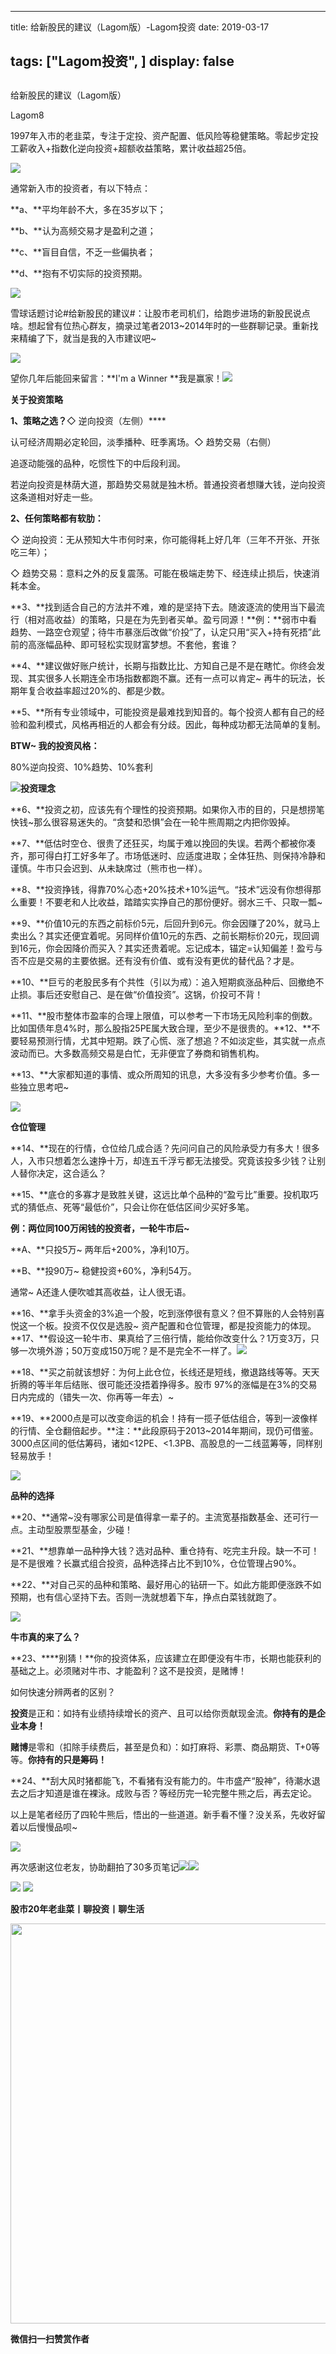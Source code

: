 
---
title:   给新股民的建议（Lagom版）-Lagom投资
date: 2019-03-17

tags: ["Lagom投资", ]
display: false
---


## 



给新股民的建议（Lagom版）




Lagom8




1997年入市的老韭菜，专注于定投、资产配置、低风险等稳健策略。零起步定投工薪收入+指数化逆向投资+超额收益策略，累计收益超25倍。


<img src="https://mmbiz.qpic.cn/mmbiz_png/ZB4WjgjLjJW3KtDibicU3BB1HNQ9lDS2M5oGRnchkNPRzYsc0Ua6CIu7rZH3vAficcBEPYHU9ZTPqkic1sicT8CaxQQ/640?wx_fmt=png" data-type="png" class="" data-ratio="0.05776173285198556" data-w="554"/>

通常新入市的投资者，有以下特点：

**a、**平均年龄不大，多在35岁以下；

**b、**认为高频交易才是盈利之道；

**c、**盲目自信，不乏一些偏执者；

**d、**抱有不切实际的投资预期。

<img class="" data-copyright="0" data-ratio="1.1811023622047243" src="https://mmbiz.qpic.cn/mmbiz_gif/ZB4WjgjLjJWa61RJFDa2xaYwsvu4LsorMJP3TD2sVuceHy0KC5kfcfNfhCE2tbCwCtbvfcQLuv20gcGdicKgb3g/640?wx_fmt=gif" data-type="gif" data-w="254" style=""/>



雪球话题讨论#给新股民的建议#：让股市老司机们，给跑步进场的新股民说点啥。想起曾有位热心群友，摘录过笔者2013~2014年时的一些群聊记录。重新找来精编了下，就当是我的入市建议吧~



<img class="" data-copyright="0" data-ratio="0.44884488448844884" data-s="300,640" src="https://mmbiz.qpic.cn/mmbiz_png/ZB4WjgjLjJWa61RJFDa2xaYwsvu4LsoruTMExnwTReNIibAtnahHtuczs5o4DIMibNnEUw5E3WFb3VBC535F4gtA/640?wx_fmt=png" data-type="png" data-w="303" style=""/>

望你几年后能回来留言：**I'm a Winner&nbsp;**我是赢家！<img src="https://mmbiz.qpic.cn/mmbiz_png/ZB4WjgjLjJW3KtDibicU3BB1HNQ9lDS2M5oGRnchkNPRzYsc0Ua6CIu7rZH3vAficcBEPYHU9ZTPqkic1sicT8CaxQQ/640?wx_fmt=png" data-type="png" class="" data-ratio="0.05776173285198556" data-w="554" style="white-space: normal;"/>

**关于投资策略**



**1、策略之选？**◇ 逆向投资（左侧）****

认可经济周期必定轮回，淡季播种、旺季离场。◇ 趋势交易（右侧）

追逐动能强的品种，吃惯性下的中后段利润。



若逆向投资是林荫大道，那趋势交易就是独木桥。普通投资者想赚大钱，逆向投资这条道相对好走一些。



**2、任何策略都有软肋：**

◇ 逆向投资：无从预知大牛市何时来，你可能得耗上好几年（三年不开张、开张吃三年）；

◇ 趋势交易：意料之外的反复震荡。可能在极端走势下、经连续止损后，快速消耗本金。



**3、**找到适合自己的方法并不难，难的是坚持下去。随波逐流的使用当下最流行（相对高收益）的策略，只是在为先到者买单。盈亏同源！**例：**弱市中看趋势、一路空仓观望；待牛市暴涨后改做“价投”了，认定只用“买入+持有死捂”此前的高涨幅品种、即可轻松实现财富梦想。不套他，套谁？



**4、**建议做好账户统计，长期与指数比比、方知自己是不是在瞎忙。你终会发现、其实很多人长期连全市场指数都跑不赢。还有一点可以肯定~ 再牛的玩法，长期年复合收益率超过20%的、都是少数。

**5、**所有专业领域中，可能投资是最难找到知音的。每个投资人都有自己的经验和盈利模式，风格再相近的人都会有分歧。因此，每种成功都无法简单的复制。



**BTW~ 我的投资风格：**

80%逆向投资、10%趋势、10%套利



<img src="https://mmbiz.qpic.cn/mmbiz_png/ZB4WjgjLjJW3KtDibicU3BB1HNQ9lDS2M5oGRnchkNPRzYsc0Ua6CIu7rZH3vAficcBEPYHU9ZTPqkic1sicT8CaxQQ/640?wx_fmt=png" data-type="png" class="" data-ratio="0.05776173285198556" data-w="554" style="white-space: normal;"/>**投资理念**

**6、**投资之初，应该先有个理性的投资预期。如果你入市的目的，只是想捞笔快钱~那么很容易迷失的。“贪婪和恐惧”会在一轮牛熊周期之内把你毁掉。

**7、**低估时空仓、很贵了还狂买，均属于难以挽回的失误。若两个都被你凑齐，那可得白打工好多年了。市场低迷时、应适度进取；全体狂热、则保持冷静和谨慎。牛市只会迟到、从未缺席过（熊市也一样）。



**8、**投资挣钱，得靠70%心态+20%技术+10%运气。“技术”远没有你想得那么重要！不要老和人比收益，踏踏实实挣自己的那份便好。弱水三千、只取一瓢~



**9、**价值10元的东西之前标价5元，后回升到6元。你会因赚了20%，就马上卖出么？其实还便宜着呢。另同样价值10元的东西、之前长期标价20元，现回调到16元，你会因降价而买入？其实还贵着呢。忘记成本，锚定=认知偏差！盈亏与否不应是交易的主要依据。还有没有价值、或有没有更优的替代品？才是。



**10、**巨亏的老股民多有个共性（引以为戒）：追入短期疯涨品种后、回撤绝不止损。事后还安慰自己、是在做“价值投资”。这锅，价投可不背！

**11、**股市整体市盈率的合理上限值，可以参考一下市场无风险利率的倒数。比如国债年息4%时，那么股指25PE属大致合理，至少不是很贵的。**12、**不要轻易预测行情，尤其中短期。跌了心慌、涨了想追？不如淡定些，其实就一点点波动而已。大多数高频交易是白忙，无非便宜了券商和销售机构。

**13、**大家都知道的事情、或众所周知的讯息，大多没有多少参考价值。多一些独立思考吧~



<img src="https://mmbiz.qpic.cn/mmbiz_png/ZB4WjgjLjJW3KtDibicU3BB1HNQ9lDS2M5oGRnchkNPRzYsc0Ua6CIu7rZH3vAficcBEPYHU9ZTPqkic1sicT8CaxQQ/640?wx_fmt=png" data-type="png" class="" data-ratio="0.05776173285198556" data-w="554" style="text-align: center;white-space: normal;"/>



**仓位管理**



**14、**现在的行情，仓位给几成合适？先问问自己的风险承受力有多大！很多人，入市只想着怎么速挣十万，却连五千浮亏都无法接受。究竟该投多少钱？让别人替你决定，这合适么？



**15、**底仓的多寡才是致胜关键，这远比单个品种的“盈亏比”重要。投机取巧式的猜低点、死等“最低价”，只会让你在低估区间少买好多笔。



**例：两位同100万闲钱的投资者，一轮牛市后~**

**A、**只投5万~ 两年后+200%，净利10万。

**B、**投90万~ 稳健投资+60%，净利54万。

通常~ A还逢人便吹嘘其高收益，让人很无语。

**16、**拿手头资金的3%追一个股，吃到涨停很有意义？但不算账的人会特别喜悦这一个板。投资不仅仅是选股~ 资产配置和仓位管理，都是投资能力的体现。**17、**假设这一轮牛市、果真给了三倍行情，能给你改变什么？1万变3万，只够一次境外游；50万变成150万呢？是不是完全不一样了。<img class="icon_emotion_single icon_emoji_wx_2" src="https://mp.weixin.qq.com/mpres/zh_CN/htmledition/comm_htmledition/images/pic/common/pic_blank.gif" style="color: rgb(141, 141, 141);font-size: 14px;text-align: left;white-space: normal;background-color: rgb(255, 255, 255);" data-ratio="1" data-w="1"/>

**18、**买之前就该想好：为何上此仓位，长线还是短线，撤退路线等等。天天折腾的等半年后结账、很可能还没捂着挣得多。股市 97%的涨幅是在3%的交易日内完成的（错失一次、你再等一年去）~



**19、**2000点是可以改变命运的机会！持有一揽子低估组合，等到一波像样的行情、全仓翻倍起步。**注：**此段原码于2013~2014年期间，现仍可借鉴。3000点区间的低估筹码，诸如&lt;12PE、&lt;1.3PB、高股息的一二线蓝筹等，同样别轻易放手！

<img src="https://mmbiz.qpic.cn/mmbiz_png/ZB4WjgjLjJW3KtDibicU3BB1HNQ9lDS2M5oGRnchkNPRzYsc0Ua6CIu7rZH3vAficcBEPYHU9ZTPqkic1sicT8CaxQQ/640?wx_fmt=png" data-type="png" class="" data-ratio="0.05776173285198556" data-w="554" style="white-space: normal;"/>



**品种的选择**

**20、**通常~没有哪家公司是值得拿一辈子的。主流宽基指数基金、还可行一点。主动型股票型基金，少碰！



**21、**想靠单一品种挣大钱？选对品种、重仓持有、吃完主升段。缺一不可！是不是很难？长赢式组合投资，品种选择占比不到10%，仓位管理占90%。



**22、**对自己买的品种和策略、最好用心的钻研一下。如此方能即便涨跌不如预期，也有信心坚持下去。否则一洗就想着下车，挣点白菜钱就跑了。

<img src="https://mmbiz.qpic.cn/mmbiz_png/ZB4WjgjLjJW3KtDibicU3BB1HNQ9lDS2M5oGRnchkNPRzYsc0Ua6CIu7rZH3vAficcBEPYHU9ZTPqkic1sicT8CaxQQ/640?wx_fmt=png" data-type="png" class="" data-ratio="0.05776173285198556" data-w="554" style="white-space: normal;"/>



**牛市真的来了么？**



**23、****别猜！**你的投资体系，应该建立在即便没有牛市，长期也能获利的基础之上。必须赌对牛市、才能盈利？这不是投资，是赌博！



如何快速分辨两者的区别？

**投资**是正和：如持有业绩持续增长的资产、且可以给你贡献现金流。**你持有的是企业本身！**



**赌博**是零和（扣除手续费后，甚至是负和）：如打麻将、彩票、商品期货、T+0等等。**你持有的只是筹码！**



**24、**刮大风时猪都能飞，不看猪有没有能力的。牛市盛产“股神”，待潮水退去之后才知道是谁在裸泳。成败与否？等经历完一轮完整牛熊之后，再去定论。



以上是笔者经历了四轮牛熊后，悟出的一些道道。新手看不懂？没关系，先收好留着以后慢慢品呗~

<img class="" data-copyright="0" data-ratio="3.709090909090909" data-s="300,640" src="https://mmbiz.qpic.cn/mmbiz_jpg/ZB4WjgjLjJWa61RJFDa2xaYwsvu4LsorS5nxppMRsKHtLGaIQ0scST73txJ5O5FGg0Ks4c1fPLe6QYyBGs5CsA/640?wx_fmt=jpeg" data-type="jpeg" data-w="440" style=""/>

再次感谢这位老友，协助翻拍了30多页笔记<img class="icon_emotion_single icon_smiley_63" src="https://mp.weixin.qq.com/mpres/zh_CN/htmledition/comm_htmledition/images/pic/common/pic_blank.gif" data-ratio="1" data-w="1" style="color: rgb(154, 154, 154);font-size: 14px;text-align: start;background-color: rgb(255, 255, 255);"/><img class="icon_emotion_single icon_smiley_83" src="https://mp.weixin.qq.com/mpres/zh_CN/htmledition/comm_htmledition/images/pic/common/pic_blank.gif" data-ratio="1" data-w="1" style="color: rgb(53, 53, 53);font-size: 14px;text-align: start;background-color: rgb(255, 255, 255);"/>

<img class="" data-copyright="0" data-ratio="0.1689497716894977" data-s="300,640" src="https://mmbiz.qpic.cn/mmbiz_png/ZB4WjgjLjJWa61RJFDa2xaYwsvu4LsoriaqWWaNEp0cZc7fFJzN2DV6bsDeYBulgFaK3zUOjagkRHGjjflv4xTg/640?wx_fmt=png" data-type="png" data-w="438" style=""/>



<img src="https://mmbiz.qpic.cn/mmbiz_png/ZB4WjgjLjJW3KtDibicU3BB1HNQ9lDS2M5oGRnchkNPRzYsc0Ua6CIu7rZH3vAficcBEPYHU9ZTPqkic1sicT8CaxQQ/640?wx_fmt=png" data-type="png" class="" data-ratio="0.05776173285198556" data-w="554"/>

**股市20年老韭菜丨聊投资丨聊生活**

<img data-ratio="0.390625" data-type="png" data-w="640" data-s="300,640" data-copyright="0" class="" src="https://mmbiz.qpic.cn/mmbiz_png/ZB4WjgjLjJW3KtDibicU3BB1HNQ9lDS2M5AHEoeiaz0dQ4NfIRjBMuXvyJn8dXWm7ftklb0xqheiaMia0zbkyMJiaKzA/640?wx_fmt=png" style="box-sizing: border-box !important;word-wrap: break-word !important;visibility: visible !important;width: 640px !important;"/>


**微信扫一扫赞赏作者**















